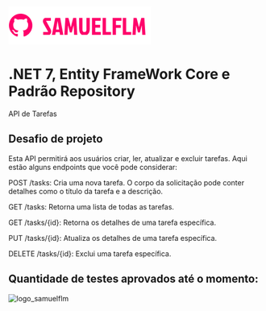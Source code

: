 <img src="Imagens/logo.png" alt="logo_samuelflm">


# .NET 7, Entity FrameWork Core e Padrão Repository

API de Tarefas


## Desafio de projeto
<p>

Esta API permitirá aos usuários criar, ler, atualizar e excluir tarefas. Aqui estão alguns endpoints que você pode considerar:

POST /tasks: Cria uma nova tarefa. O corpo da solicitação pode conter detalhes como o título da tarefa e a descrição.

GET /tasks: Retorna uma lista de todas as tarefas.

GET /tasks/{id}: Retorna os detalhes de uma tarefa específica.

PUT /tasks/{id}: Atualiza os detalhes de uma tarefa específica.

DELETE /tasks/{id}: Exclui uma tarefa específica.


</p>

## Quantidade de testes aprovados até o momento:

<img src="Imagens/tests.png" alt="logo_samuelflm">

